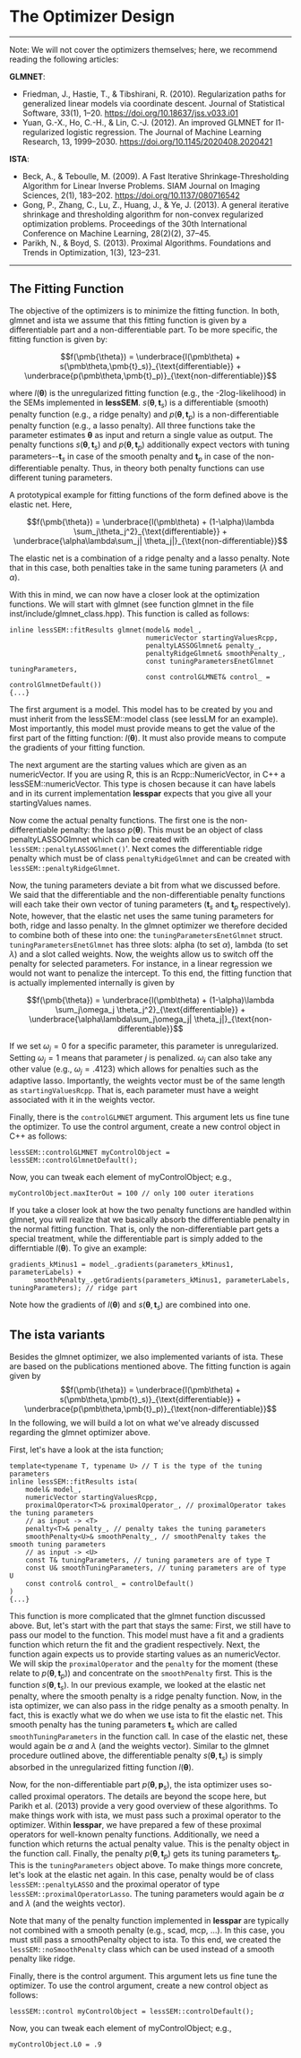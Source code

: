 # The Optimizer Design

---

Note: We will not cover the optimizers themselves; here, we recommend
reading the following articles:

**GLMNET**:

* Friedman, J., Hastie, T., & Tibshirani, R. (2010). Regularization paths for generalized linear models via coordinate descent. Journal of Statistical Software, 33(1), 1–20. https://doi.org/10.18637/jss.v033.i01
* Yuan, G.-X., Ho, C.-H., & Lin, C.-J. (2012). An improved GLMNET for l1-regularized logistic regression. The Journal of Machine Learning Research, 13, 1999–2030. https://doi.org/10.1145/2020408.2020421

**ISTA**:

* Beck, A., & Teboulle, M. (2009). A Fast Iterative Shrinkage-Thresholding Algorithm for Linear Inverse Problems. SIAM Journal on Imaging Sciences, 2(1), 183–202. https://doi.org/10.1137/080716542
* Gong, P., Zhang, C., Lu, Z., Huang, J., & Ye, J. (2013). A general iterative shrinkage and thresholding algorithm for non-convex regularized optimization problems. Proceedings of the 30th International Conference on Machine Learning, 28(2)(2), 37–45.
* Parikh, N., & Boyd, S. (2013). Proximal Algorithms. Foundations and Trends in Optimization, 1(3), 123–231.

---

## The Fitting Function

The objective of the optimizers is to minimize the fitting function. In both,
glmnet and ista we assume that this fitting function is given by a differentiable
part and a non-differentiable part. To be more specific, the fitting function
is given by:

$$f(\pmb{\theta}) = \underbrace{l(\pmb\theta) + s(\pmb\theta,\pmb{t}_s)}_{\text{differentiable}} + \underbrace{p(\pmb\theta,\pmb{t}_p)}_{\text{non-differentiable}}$$

where $l(\pmb\theta)$ is the unregularized fitting function 
(e.g., the -2log-likelihood) in the SEMs implemented in **lessSEM**. 
$s(\pmb\theta,\pmb{t}_s)$ is a differentiable (smooth) penalty function 
(e.g., a ridge penalty) and $p(\pmb\theta,\pmb{t}_p)$ is a non-differentiable
penalty function (e.g., a lasso penalty). All three functions take the parameter
estimates $\pmb\theta$ as input and return a single value as output. The penalty 
functions $s(\pmb\theta,\pmb{t}_s)$ and $p(\pmb\theta,\pmb{t}_p)$ additionally
expect vectors with tuning parameters--$\pmb{t}_s$ in case of the smooth penalty
and $\pmb{t}_p$ in case of the non-differentiable penalty. Thus, in theory both
penalty functions can use different tuning parameters. 

A prototypical example for fitting functions of the form defined above is the 
elastic net. Here, 

$$f(\pmb{\theta}) = \underbrace{l(\pmb\theta) + (1-\alpha)\lambda \sum_j\theta_j^2}_{\text{differentiable}} + \underbrace{\alpha\lambda\sum_j| \theta_j|}_{\text{non-differentiable}}$$

The elastic net is a combination of a ridge penalty and a lasso penalty. Note
that in this case, both penalties take in the same tuning parameters 
($\lambda$ and $\alpha$).

With this in mind, we can now have a closer look at the optimization functions.
We will start with glmnet (see function glmnet in the file inst/include/glmnet_class.hpp).
This function is called as follows:



```
inline lessSEM::fitResults glmnet(model& model_, 
                                  numericVector startingValuesRcpp,
                                  penaltyLASSOGlmnet& penalty_,
                                  penaltyRidgeGlmnet& smoothPenalty_, 
                                  const tuningParametersEnetGlmnet tuningParameters,
                                  const controlGLMNET& control_ = controlGlmnetDefault())
{...}
```

The first argument is a model. This model has to be created by you and must 
inherit from the lessSEM::model class (see lessLM for an example). Most
importantly, this model must provide means to get the value of the first 
part of the fitting function: $l(\pmb\theta)$. It must also provide means
to compute the gradients of your fitting function.

The next argument are the starting values which are given as an numericVector. If you are using R, this is an Rcpp::NumericVector, in C++ a lessSEM::numericVector. This type is chosen because it can have labels 
and in its current implementation **lesspar** expects that you give 
all your startingValues names.

Now come the actual penalty functions. The first one is the non-differentiable
penalty: the lasso $p(\pmb\theta)$. This must be an object of class penaltyLASSOGlmnet
which can be created with `lessSEM::penaltyLASSOGlmnet()`'. Next comes the differentiable
ridge penalty which must be of class `penaltyRidgeGlmnet` and can be created with 
`lessSEM::penaltyRidgeGlmnet`. 

Now, the tuning parameters deviate a bit from what we discussed before. We said
that the differentiable and the non-differentiable penalty functions will each
take their own vector of tuning parameters ($\pmb t_s$ and $\pmb t_p$ respectively).
Note, however, that the elastic net uses the same tuning parameters for both,
ridge and lasso penalty. In the glmnet optimizer we therefore decided to combine
both of these into one: the `tuningParametersEnetGlmnet` struct. `tuningParametersEnetGlmnet` 
has three slots: alpha (to set $\alpha$), lambda (to set $\lambda$) and
a slot called weights. Now, the weights allow us to switch off the penalty for
selected parameters. For instance, in a linear regression we would not want to 
penalize the intercept. To this end, the fitting function that is actually
implemented internally is given by

$$f(\pmb{\theta}) = \underbrace{l(\pmb\theta) + (1-\alpha)\lambda \sum_j\omega_j \theta_j^2}_{\text{differentiable}} + \underbrace{\alpha\lambda\sum_j\omega_j| \theta_j|}_{\text{non-differentiable}}$$

If we set $\omega_j = 0$ for a specific parameter, this parameter is unregularized.
Setting $\omega_j = 1$ means that parameter $j$ is penalized. $\omega_j$ can
also take any other value (e.g., $\omega_j = .4123$) which allows for penalties
such as the adaptive lasso. Importantly, the weights vector must be of the 
same length as `startingValuesRcpp`. That is, each parameter must have a weight
associated with it in the weights vector.

Finally, there is the `controlGLMNET` argument. This argument lets us fine tune the 
optimizer. To use the control argument, create a new control object in C++ as
follows:


```
lessSEM::controlGLMNET myControlObject = lessSEM::controlGlmnetDefault();
```

Now, you can tweak each element of myControlObject; e.g.,


```
myControlObject.maxIterOut = 100 // only 100 outer iterations
```


If you take a closer look at how the two penalty functions are handled within glmnet,
you will realize that we basically absorb the differentiable penalty in the 
normal fitting function. That is, only the non-differentiable part gets a special
treatment, while the differentiable part is simply added to the differntiable
$l(\pmb\theta)$. To give an example:


```
gradients_kMinus1 = model_.gradients(parameters_kMinus1, parameterLabels) +
      smoothPenalty_.getGradients(parameters_kMinus1, parameterLabels, tuningParameters); // ridge part
```

Note how the gradients of $l(\pmb\theta)$ and $s(\pmb\theta,\pmb{t}_s)$ are combined into one.

## The ista variants

Besides the glmnet optimizer, we also implemented variants of ista. These are
based on the publications mentioned above. The fitting function is again given
by 
$$f(\pmb{\theta}) = \underbrace{l(\pmb\theta) + s(\pmb\theta,\pmb{t}_s)}_{\text{differentiable}} + \underbrace{p(\pmb\theta,\pmb{t}_p)}_{\text{non-differentiable}}$$
In the 
following, we will build a lot on what we've already discussed regarding the 
glmnet optimizer above. 

First, let's have a look at the ista function;


```
template<typename T, typename U> // T is the type of the tuning parameters
inline lessSEM::fitResults ista(
    model& model_, 
    numericVector startingValuesRcpp,
    proximalOperator<T>& proximalOperator_, // proximalOperator takes the tuning parameters
    // as input -> <T>
    penalty<T>& penalty_, // penalty takes the tuning parameters
    smoothPenalty<U>& smoothPenalty_, // smoothPenalty takes the smooth tuning parameters
    // as input -> <U>
    const T& tuningParameters, // tuning parameters are of type T
    const U& smoothTuningParameters, // tuning parameters are of type U
    const control& control_ = controlDefault()
)
{...}
```

This function is more complicated that the glmnet function discussed above. 
But, let's start with the part that stays the same: First, we still have
to pass our model to the function. This model must have a fit and a gradients function
which return the fit and the gradient respectively. Next, the function again expects
us to provide starting values as an numericVector. We will skip the 
`proximalOperator` and the `penalty` for the moment (these relate to $p(\pmb\theta,\pmb t_p)$)
and concentrate on the `smoothPenalty` first. This is the function $s(\pmb\theta,\pmb t_s)$. In our previous example, we looked at the elastic net
penalty, where the smooth penalty is a ridge penalty function. Now, in the ista
optimizer, we can also pass in the ridge penalty as a smooth penalty. In fact, 
this is exactly what we do when we use ista to fit the elastic net. 
This smooth penalty has the tuning
parameters $\pmb t_s$ which are called `smoothTuningParameters` in the function call.
In case of the elastic net, these would again be $\alpha$ and $\lambda$ (and the
weights vector). Similar to the glmnet procedure outlined above, the differentiable
penalty $s(\pmb\theta,\pmb t_s)$ is simply absorbed in the unregularized fitting
function $l(\pmb\theta)$. 

Now, for the non-differentiable part $p(\pmb\theta,\pmb p_s)$, the ista optimizer uses so-called proximal
operators. The details are beyond the scope here, but Parikh et al. (2013) provide
a very good overview of these algorithms. To make things work with ista, we
must pass such a proximal operator to the optimizer. Within **lesspar**, we
have prepared a few of these proximal operators for well-known penalty functions.
Additionally, we need a function which returns the actual
penalty value. This is the penalty object in the function call. Finally, the 
penalty $p(\pmb\theta,\pmb t_p)$ gets its tuning parameters $\pmb t_p$. This
is the `tuningParameters` object above. To make things more concrete, let's look
at the elastic net again. In this case, penalty would be of class `lessSEM::penaltyLASSO` and the proximal operator of type `lessSEM::proximalOperatorLasso`.
The tuning parameters would again be $\alpha$ and $\lambda$ (and the
weights vector).

Note that many of the penalty function implemented in **lesspar** are
typically not combined with a smooth penalty (e.g., scad, mcp, ...). In this
case, you must still pass a smoothPenalty object to ista. To this end,
we created the `lessSEM::noSmoothPenalty` class which can be used instead of
a smooth penalty like ridge. 

Finally, there is the control argument. This argument lets us fine tune the 
optimizer. To use the control argument, create a new control object as
follows:


```
lessSEM::control myControlObject = lessSEM::controlDefault();
```

Now, you can tweak each element of myControlObject; e.g.,


```
myControlObject.L0 = .9
```
